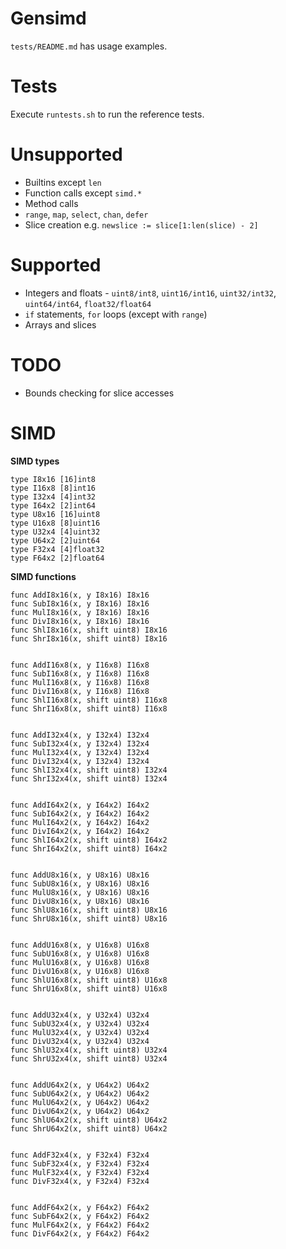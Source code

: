 # Gensimd
`tests/README.md` has usage examples.

# Tests
Execute `runtests.sh` to run the reference tests.

# Unsupported

- Builtins except `len`
- Function calls except `simd.*`
- Method calls
- `range`,  `map`, `select`, `chan`, `defer`
- Slice creation e.g. `newslice := slice[1:len(slice) - 2]`

# Supported
- Integers and floats - `uint8/int8`, `uint16/int16`, `uint32/int32`, `uint64/int64`, `float32/float64`
- `if` statements, `for` loops (except with `range`)
- Arrays and slices

# TODO
- Bounds checking for slice accesses

# SIMD
**SIMD types**

    type I8x16 [16]int8
    type I16x8 [8]int16
    type I32x4 [4]int32
    type I64x2 [2]int64
    type U8x16 [16]uint8
    type U16x8 [8]uint16
    type U32x4 [4]uint32
    type U64x2 [2]uint64
    type F32x4 [4]float32
    type F64x2 [2]float64

**SIMD functions**

    func AddI8x16(x, y I8x16) I8x16
    func SubI8x16(x, y I8x16) I8x16
    func MulI8x16(x, y I8x16) I8x16
    func DivI8x16(x, y I8x16) I8x16
    func ShlI8x16(x, shift uint8) I8x16
    func ShrI8x16(x, shift uint8) I8x16


    func AddI16x8(x, y I16x8) I16x8
    func SubI16x8(x, y I16x8) I16x8
    func MulI16x8(x, y I16x8) I16x8
    func DivI16x8(x, y I16x8) I16x8
    func ShlI16x8(x, shift uint8) I16x8
    func ShrI16x8(x, shift uint8) I16x8


    func AddI32x4(x, y I32x4) I32x4
    func SubI32x4(x, y I32x4) I32x4
    func MulI32x4(x, y I32x4) I32x4
    func DivI32x4(x, y I32x4) I32x4
    func ShlI32x4(x, shift uint8) I32x4
    func ShrI32x4(x, shift uint8) I32x4


    func AddI64x2(x, y I64x2) I64x2
    func SubI64x2(x, y I64x2) I64x2
    func MulI64x2(x, y I64x2) I64x2
    func DivI64x2(x, y I64x2) I64x2
    func ShlI64x2(x, shift uint8) I64x2
    func ShrI64x2(x, shift uint8) I64x2


    func AddU8x16(x, y U8x16) U8x16
    func SubU8x16(x, y U8x16) U8x16
    func MulU8x16(x, y U8x16) U8x16
    func DivU8x16(x, y U8x16) U8x16
    func ShlU8x16(x, shift uint8) U8x16
    func ShrU8x16(x, shift uint8) U8x16


    func AddU16x8(x, y U16x8) U16x8
    func SubU16x8(x, y U16x8) U16x8
    func MulU16x8(x, y U16x8) U16x8
    func DivU16x8(x, y U16x8) U16x8
    func ShlU16x8(x, shift uint8) U16x8
    func ShrU16x8(x, shift uint8) U16x8


    func AddU32x4(x, y U32x4) U32x4
    func SubU32x4(x, y U32x4) U32x4
    func MulU32x4(x, y U32x4) U32x4
    func DivU32x4(x, y U32x4) U32x4
    func ShlU32x4(x, shift uint8) U32x4
    func ShrU32x4(x, shift uint8) U32x4


    func AddU64x2(x, y U64x2) U64x2
    func SubU64x2(x, y U64x2) U64x2
    func MulU64x2(x, y U64x2) U64x2
    func DivU64x2(x, y U64x2) U64x2
    func ShlU64x2(x, shift uint8) U64x2
    func ShrU64x2(x, shift uint8) U64x2


    func AddF32x4(x, y F32x4) F32x4
    func SubF32x4(x, y F32x4) F32x4
    func MulF32x4(x, y F32x4) F32x4
    func DivF32x4(x, y F32x4) F32x4


    func AddF64x2(x, y F64x2) F64x2
    func SubF64x2(x, y F64x2) F64x2
    func MulF64x2(x, y F64x2) F64x2
    func DivF64x2(x, y F64x2) F64x2
